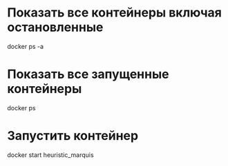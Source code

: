 # Показать все контейнеры включая остановленные 
docker ps -a

# Показать все запущенные контейнеры 
docker ps

# Запустить контейнер
docker start heuristic_marquis


